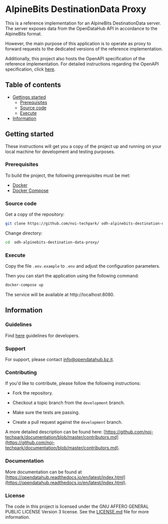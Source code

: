 # AlpineBits DestinationData Proxy

This is a reference implementation for an AlpineBits DestinationData server. The server exposes data from the OpenDataHub API in accordance to the AlpineBits format.

However, the main purpose of this application is to operate as proxy to forward requests to the dedicated versions of the reference implementation.

Additionally, this project also hosts the OpenAPI specification of the reference implementation. For detailed instructions regarding the OpenAPI specification, click [here](./openapi).

## Table of contents

- [Gettings started](#getting-started)
  - [Prerequisites](#prerequisites)
  - [Source code](#source-code)
  - [Execute](#execute)
- [Information](#information)

## Getting started

These instructions will get you a copy of the project up and running on your local machine for development and testing purposes.

### Prerequisites

To build the project, the following prerequisites must be met:

- [Docker](https://www.docker.com/)
- [Docker Compose](https://docs.docker.com/compose/)

### Source code

Get a copy of the repository:

```bash
git clone https://github.com/noi-techpark/ odh-alpinebits-destination-data-proxy.git
```

Change directory:

```bash
cd  odh-alpinebits-destination-data-proxy/
```

### Execute

Copy the file `.env.example` to `.env` and adjust the configuration parameters.

Then you can start the application using the following command:

```bash
docker-compose up
```

The service will be available at http://localhost:8080.

## Information

### Guidelines

Find [here](https://opendatahub.readthedocs.io/en/latest/guidelines.html) guidelines for developers.

### Support

For support, please contact [info@opendatahub.bz.it](mailto:info@opendatahub.bz.it).

### Contributing

If you'd like to contribute, please follow the following instructions:

- Fork the repository.

- Checkout a topic branch from the `development` branch.

- Make sure the tests are passing.

- Create a pull request against the `development` branch.

A more detailed description can be found here: [https://github.com/noi-techpark/documentation/blob/master/contributors.md](https://github.com/noi-techpark/documentation/blob/master/contributors.md).

### Documentation

More documentation can be found at [https://opendatahub.readthedocs.io/en/latest/index.html](https://opendatahub.readthedocs.io/en/latest/index.html).

### License

The code in this project is licensed under the GNU AFFERO GENERAL PUBLIC LICENSE Version 3 license. See the [LICENSE.md](LICENSE.md) file for more information.
